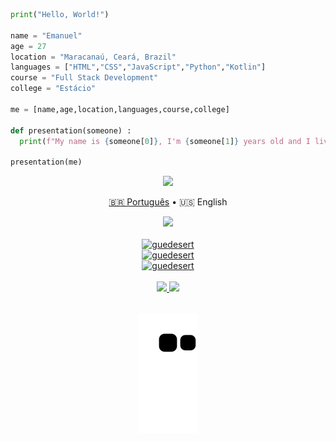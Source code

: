 ```python
print("Hello, World!")

name = "Emanuel"
age = 27
location = "Maracanaú, Ceará, Brazil"
languages = ["HTML","CSS","JavaScript","Python","Kotlin"]
course = "Full Stack Development"
college = "Estácio"

me = [name,age,location,languages,course,college]

def presentation(someone) :
  print(f"My name is {someone[0]}, I'm {someone[1]} years old and I live in {someone[2]}.\nI'm interested in some languages I'm trying to learn, as {someone[3][0]}, {someone[3][1]}, {someone[3][2]}, because I really like front-end development, also {someone[3][3]}, because it's a clean language and I'm learning it in college, and lastly, {someone[3][4]}, I haven't started venturing myself into {someone[3][4]} yet, but I think it's interesting to learn a language for mobile development for a mobile dedicated operating system, such as Android, used in many devices around the world.\nI started studying {someone[4]} at {someone[5]} in 2022.4 and I'm looking for new meaningful experiences as a developer.\nHere, I'll try to share my studies and on-going projects. Feel free to explore my GitHub!")

presentation(me)
```
<div align="center">
  <a href = "#"><img src="https://camo.githubusercontent.com/76109812f3127b0f86940373897b04ac8943cb3c0f057f90046444480f61bafd/68747470733a2f2f692e696d6775722e636f6d2f77617856496d762e706e67"></a>
  
  [🇧🇷 Português](./README.md) • 🇺🇸 English
  
  <a href = "#">
    <img src="https://camo.githubusercontent.com/76109812f3127b0f86940373897b04ac8943cb3c0f057f90046444480f61bafd/68747470733a2f2f692e696d6775722e636f6d2f77617856496d762e706e67">
  </a>
</div>
<br>
<div align= "center"> 
  <a href="#">
    <img src="https://github-readme-stats.vercel.app/api/top-langs?username=guedesert&show_icons=true&theme=radical&layout=compact" alt="guedesert">
    <br>
    <img src="https://github-readme-stats.vercel.app/api?username=guedesert&show_icons=true&theme=radical" alt="guedesert">
    <br>
    <img src="https://github-readme-streak-stats.herokuapp.com/?user=guedesert&theme=radical" alt="guedesert">
  </a>
</div>
<br>
<div align= "center"> 
  <a href = "mailto:guedesert@gmail.com" target="_blank">
    <img src="https://img.shields.io/badge/-Gmail-%23333?style=for-the-badge&logo=gmail">
  </a>
  <a href="https://www.linkedin.com/in/guedesert" target="_blank">
    <img src="https://img.shields.io/badge/-LinkedIn-%23333?style=for-the-badge&logo=linkedin&logoColor=blue">
  </a>
</div>
<br>
<div align= "center">
  
  ![Snake animation](https://github.com/guedesert/guedesert/blob/output/github-contribution-grid-snake.svg)
  
</div>

